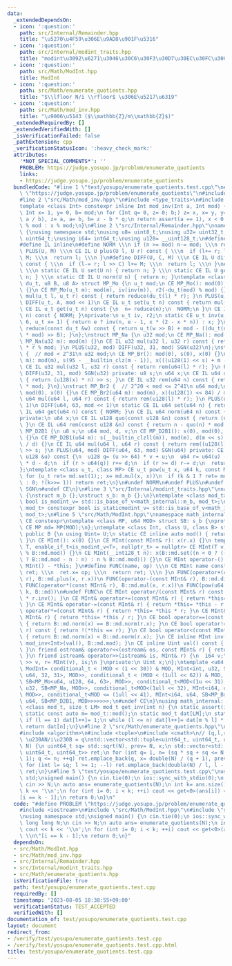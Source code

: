 ```yaml
---
data:
  _extendedDependsOn:
  - icon: ':question:'
    path: src/Internal/Remainder.hpp
    title: "\u5270\u4F59\u306E\u9AD8\u901F\u5316"
  - icon: ':question:'
    path: src/Internal/modint_traits.hpp
    title: "modint\u3092\u6271\u3046\u30C6\u30F3\u30D7\u30EC\u30FC\u30C8"
  - icon: ':question:'
    path: src/Math/ModInt.hpp
    title: ModInt
  - icon: ':question:'
    path: src/Math/enumerate_quotients.hpp
    title: "$\\lfloor N/i \\rfloor$ \u306E\u5217\u6319"
  - icon: ':question:'
    path: src/Math/mod_inv.hpp
    title: "\u9006\u5143 ($\\mathbb{Z}/m\\mathbb{Z}$)"
  _extendedRequiredBy: []
  _extendedVerifiedWith: []
  _isVerificationFailed: false
  _pathExtension: cpp
  _verificationStatusIcon: ':heavy_check_mark:'
  attributes:
    '*NOT_SPECIAL_COMMENTS*': ''
    PROBLEM: https://judge.yosupo.jp/problem/enumerate_quotients
    links:
    - https://judge.yosupo.jp/problem/enumerate_quotients
  bundledCode: "#line 1 \"test/yosupo/enumerate_quotients.test.cpp\"\n#define PROBLEM\
    \ \"https://judge.yosupo.jp/problem/enumerate_quotients\"\n#include <iostream>\n\
    #line 2 \"src/Math/mod_inv.hpp\"\n#include <type_traits>\n#include <cassert>\n\
    template <class Int> constexpr inline Int mod_inv(Int a, Int mod) {\n static_assert(std::is_signed_v<Int>);\n\
    \ Int x= 1, y= 0, b= mod;\n for (Int q= 0, z= 0; b;) z= x, x= y, y= z - y * (q=\
    \ a / b), z= a, a= b, b= z - b * q;\n return assert(a == 1), x < 0 ? mod - (-x)\
    \ % mod : x % mod;\n}\n#line 2 \"src/Internal/Remainder.hpp\"\nnamespace math_internal\
    \ {\nusing namespace std;\nusing u8= uint8_t;\nusing u32= uint32_t;\nusing u64=\
    \ uint64_t;\nusing i64= int64_t;\nusing u128= __uint128_t;\n#define CE constexpr\n\
    #define IL inline\n#define NORM \\\n if (n >= mod) n-= mod; \\\n return n\n#define\
    \ PLUS(U, M) \\\n CE IL U plus(U l, U r) const { \\\n  if (l+= r; l >= M) l-=\
    \ M; \\\n  return l; \\\n }\n#define DIFF(U, C, M) \\\n CE IL U diff(U l, U r)\
    \ const { \\\n  if (l-= r; l >> C) l+= M; \\\n  return l; \\\n }\n#define SGN(U)\
    \ \\\n static CE IL U set(U n) { return n; } \\\n static CE IL U get(U n) { return\
    \ n; } \\\n static CE IL U norm(U n) { return n; }\ntemplate <class u_t, class\
    \ du_t, u8 B, u8 A> struct MP_Mo {\n u_t mod;\n CE MP_Mo(): mod(0), iv(0), r2(0)\
    \ {}\n CE MP_Mo(u_t m): mod(m), iv(inv(m)), r2(-du_t(mod) % mod) {}\n CE IL u_t\
    \ mul(u_t l, u_t r) const { return reduce(du_t(l) * r); }\n PLUS(u_t, mod << 1)\n\
    \ DIFF(u_t, A, mod << 1)\n CE IL u_t set(u_t n) const { return mul(n, r2); }\n\
    \ CE IL u_t get(u_t n) const {\n  n= reduce(n);\n  NORM;\n }\n CE IL u_t norm(u_t\
    \ n) const { NORM; }\nprivate:\n u_t iv, r2;\n static CE u_t inv(u_t n, int e=\
    \ 6, u_t x= 1) { return e ? inv(n, e - 1, x * (2 - x * n)) : x; }\n CE IL u_t\
    \ reduce(const du_t &w) const { return u_t(w >> B) + mod - ((du_t(u_t(w) * iv)\
    \ * mod) >> B); }\n};\nstruct MP_Na {\n u32 mod;\n CE MP_Na(): mod(0){};\n CE\
    \ MP_Na(u32 m): mod(m) {}\n CE IL u32 mul(u32 l, u32 r) const { return u64(l)\
    \ * r % mod; }\n PLUS(u32, mod) DIFF(u32, 31, mod) SGN(u32)\n};\nstruct MP_Br\
    \ {  // mod < 2^31\n u32 mod;\n CE MP_Br(): mod(0), s(0), x(0) {}\n CE MP_Br(u32\
    \ m): mod(m), s(95 - __builtin_clz(m - 1)), x(((u128(1) << s) + m - 1) / m) {}\n\
    \ CE IL u32 mul(u32 l, u32 r) const { return rem(u64(l) * r); }\n PLUS(u32, mod)\
    \ DIFF(u32, 31, mod) SGN(u32) private: u8 s;\n u64 x;\n CE IL u64 quo(u64 n) const\
    \ { return (u128(x) * n) >> s; }\n CE IL u32 rem(u64 n) const { return n - quo(n)\
    \ * mod; }\n};\nstruct MP_Br2 {  // 2^20 < mod <= 2^41\n u64 mod;\n CE MP_Br2():\
    \ mod(0), x(0) {}\n CE MP_Br2(u64 m): mod(m), x((u128(1) << 84) / m) {}\n CE IL\
    \ u64 mul(u64 l, u64 r) const { return rem(u128(l) * r); }\n PLUS(u64, mod <<\
    \ 1)\n DIFF(u64, 63, mod << 1)\n static CE IL u64 set(u64 n) { return n; }\n CE\
    \ IL u64 get(u64 n) const { NORM; }\n CE IL u64 norm(u64 n) const { NORM; }\n\
    private:\n u64 x;\n CE IL u128 quo(const u128 &n) const { return (n * x) >> 84;\
    \ }\n CE IL u64 rem(const u128 &n) const { return n - quo(n) * mod; }\n};\nstruct\
    \ MP_D2B1 {\n u8 s;\n u64 mod, d, v;\n CE MP_D2B1(): s(0), mod(0), d(0), v(0)\
    \ {}\n CE MP_D2B1(u64 m): s(__builtin_clzll(m)), mod(m), d(m << s), v(u128(-1)\
    \ / d) {}\n CE IL u64 mul(u64 l, u64 r) const { return rem((u128(l) * r) << s)\
    \ >> s; }\n PLUS(u64, mod) DIFF(u64, 63, mod) SGN(u64) private: CE IL u64 rem(const\
    \ u128 &u) const {\n  u128 q= (u >> 64) * v + u;\n  u64 r= u64(u) - (q >> 64)\
    \ * d - d;\n  if (r > u64(q)) r+= d;\n  if (r >= d) r-= d;\n  return r;\n }\n\
    };\ntemplate <class u_t, class MP> CE u_t pow(u_t x, u64 k, const MP &md) {\n\
    \ for (u_t ret= md.set(1);; x= md.mul(x, x))\n  if (k & 1 ? ret= md.mul(ret, x)\
    \ : 0; !(k>>= 1)) return ret;\n}\n#undef NORM\n#undef PLUS\n#undef DIFF\n#undef\
    \ SGN\n#undef CE\n}\n#line 3 \"src/Internal/modint_traits.hpp\"\nnamespace math_internal\
    \ {\nstruct m_b {};\nstruct s_b: m_b {};\n}\ntemplate <class mod_t> constexpr\
    \ bool is_modint_v= std::is_base_of_v<math_internal::m_b, mod_t>;\ntemplate <class\
    \ mod_t> constexpr bool is_staticmodint_v= std::is_base_of_v<math_internal::s_b,\
    \ mod_t>;\n#line 5 \"src/Math/ModInt.hpp\"\nnamespace math_internal {\n#define\
    \ CE constexpr\ntemplate <class MP, u64 MOD> struct SB: s_b {\nprotected:\n static\
    \ CE MP md= MP(MOD);\n};\ntemplate <class Int, class U, class B> struct MInt:\
    \ public B {\n using Uint= U;\n static CE inline auto mod() { return B::md.mod;\
    \ }\n CE MInt(): x(0) {}\n CE MInt(const MInt& r): x(r.x) {}\n template <class\
    \ T, enable_if_t<is_modint_v<T>, nullptr_t> = nullptr> CE MInt(T v): x(B::md.set(v.val()\
    \ % B::md.mod)) {}\n CE MInt(__int128_t n): x(B::md.set((n < 0 ? ((n= (-n) % B::md.mod)\
    \ ? B::md.mod - n : n) : n % B::md.mod))) {}\n CE MInt operator-() const { return\
    \ MInt() - *this; }\n#define FUNC(name, op) \\\n CE MInt name const { \\\n  MInt\
    \ ret; \\\n  ret.x= op; \\\n  return ret; \\\n }\n FUNC(operator+(const MInt&\
    \ r), B::md.plus(x, r.x))\n FUNC(operator-(const MInt& r), B::md.diff(x, r.x))\n\
    \ FUNC(operator*(const MInt& r), B::md.mul(x, r.x))\n FUNC(pow(u64 k), math_internal::pow(x,\
    \ k, B::md))\n#undef FUNC\n CE MInt operator/(const MInt& r) const { return *this\
    \ * r.inv(); }\n CE MInt& operator+=(const MInt& r) { return *this= *this + r;\
    \ }\n CE MInt& operator-=(const MInt& r) { return *this= *this - r; }\n CE MInt&\
    \ operator*=(const MInt& r) { return *this= *this * r; }\n CE MInt& operator/=(const\
    \ MInt& r) { return *this= *this / r; }\n CE bool operator==(const MInt& r) const\
    \ { return B::md.norm(x) == B::md.norm(r.x); }\n CE bool operator!=(const MInt&\
    \ r) const { return !(*this == r); }\n CE bool operator<(const MInt& r) const\
    \ { return B::md.norm(x) < B::md.norm(r.x); }\n CE inline MInt inv() const { return\
    \ mod_inv<Int>(val(), B::md.mod); }\n CE inline Uint val() const { return B::md.get(x);\
    \ }\n friend ostream& operator<<(ostream& os, const MInt& r) { return os << r.val();\
    \ }\n friend istream& operator>>(istream& is, MInt& r) {\n  i64 v;\n  return is\
    \ >> v, r= MInt(v), is;\n }\nprivate:\n Uint x;\n};\ntemplate <u64 MOD> using\
    \ ModInt= conditional_t < (MOD < (1 << 30)) & MOD, MInt<int, u32, SB<MP_Mo<u32,\
    \ u64, 32, 31>, MOD>>, conditional_t < (MOD < (1ull << 62)) & MOD, MInt<i64, u64,\
    \ SB<MP_Mo<u64, u128, 64, 63>, MOD>>, conditional_t<MOD<(1u << 31), MInt<int,\
    \ u32, SB<MP_Na, MOD>>, conditional_t<MOD<(1ull << 32), MInt<i64, u32, SB<MP_Na,\
    \ MOD>>, conditional_t<MOD <= (1ull << 41), MInt<i64, u64, SB<MP_Br2, MOD>>, MInt<i64,\
    \ u64, SB<MP_D2B1, MOD>>>>>>>;\n#undef CE\n}\nusing math_internal::ModInt;\ntemplate\
    \ <class mod_t, size_t LM> mod_t get_inv(int n) {\n static_assert(is_modint_v<mod_t>);\n\
    \ static const auto m= mod_t::mod();\n static mod_t dat[LM];\n static int l= 1;\n\
    \ if (l == 1) dat[l++]= 1;\n while (l <= n) dat[l++]= dat[m % l] * (m - m / l);\n\
    \ return dat[n];\n}\n#line 2 \"src/Math/enumerate_quotients.hpp\"\n#include <vector>\n\
    #include <algorithm>\n#include <tuple>\n#include <cmath>\n// (q,l,r) : i in (l,r],\
    \ \u230AN/i\u230B = q\nstd::vector<std::tuple<uint64_t, uint64_t, uint64_t>> enumerate_quotients(uint64_t\
    \ N) {\n uint64_t sq= std::sqrt(N), prev= N, x;\n std::vector<std::tuple<uint64_t,\
    \ uint64_t, uint64_t>> ret;\n for (int q= 1, n= (sq * sq + sq <= N ? sq : sq -\
    \ 1); q <= n; ++q) ret.emplace_back(q, x= double(N) / (q + 1), prev), prev= x;\n\
    \ for (int l= sq; l >= 1; --l) ret.emplace_back(double(N) / l, l - 1, l);\n return\
    \ ret;\n}\n#line 5 \"test/yosupo/enumerate_quotients.test.cpp\"\nusing namespace\
    \ std;\nsigned main() {\n cin.tie(0);\n ios::sync_with_stdio(0);\n long long N;\n\
    \ cin >> N;\n auto ans= enumerate_quotients(N);\n int k= ans.size();\n cout <<\
    \ k << '\\n';\n for (int i= 0; i < k; ++i) cout << get<0>(ans[i]) << \" \\n\"\
    [i == k - 1];\n return 0;\n}\n"
  code: "#define PROBLEM \"https://judge.yosupo.jp/problem/enumerate_quotients\"\n\
    #include <iostream>\n#include \"src/Math/ModInt.hpp\"\n#include \"src/Math/enumerate_quotients.hpp\"\
    \nusing namespace std;\nsigned main() {\n cin.tie(0);\n ios::sync_with_stdio(0);\n\
    \ long long N;\n cin >> N;\n auto ans= enumerate_quotients(N);\n int k= ans.size();\n\
    \ cout << k << '\\n';\n for (int i= 0; i < k; ++i) cout << get<0>(ans[i]) << \"\
    \ \\n\"[i == k - 1];\n return 0;\n}"
  dependsOn:
  - src/Math/ModInt.hpp
  - src/Math/mod_inv.hpp
  - src/Internal/Remainder.hpp
  - src/Internal/modint_traits.hpp
  - src/Math/enumerate_quotients.hpp
  isVerificationFile: true
  path: test/yosupo/enumerate_quotients.test.cpp
  requiredBy: []
  timestamp: '2023-08-05 18:38:55+09:00'
  verificationStatus: TEST_ACCEPTED
  verifiedWith: []
documentation_of: test/yosupo/enumerate_quotients.test.cpp
layout: document
redirect_from:
- /verify/test/yosupo/enumerate_quotients.test.cpp
- /verify/test/yosupo/enumerate_quotients.test.cpp.html
title: test/yosupo/enumerate_quotients.test.cpp
---
```


